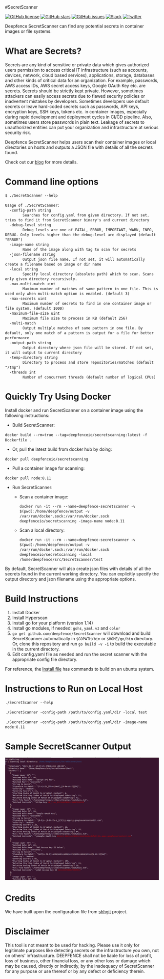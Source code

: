 #SecretScanner

[![GitHub license](https://img.shields.io/github/license/deepfence/SecretScanner)](https://github.com/deepfence/SecretScanner/blob/master/LICENSE)
[![GitHub stars](https://img.shields.io/github/stars/deepfence/SecretScanner)](https://github.com/deepfence/SecretScanner/stargazers)
[![GitHub issues](https://img.shields.io/github/issues/deepfence/SecretScanner)](https://github.com/deepfence/SecretScanner/issues)
[![Slack](https://img.shields.io/badge/slack-@deepfence-blue.svg?logo=slack)](https://join.slack.com/t/deepfence-community/shared_invite/zt-podmzle9-5X~qYx8wMaLt9bGWwkSdgQ)
[![Twitter](https://img.shields.io/twitter/url?style=social&url=https%3A%2F%2Fgithub.com%2Fdeepfence%2FSecretScanner)](https://twitter.com/intent/tweet?text=Check%20this%20out%3A&url=https%3A%2F%2Fgithub.com%2Fdeepfence%2FSecretScanner)

Deepfence SecretScanner can find any potential secrets in container images or file systems.

# What are Secrets?

Secrets are any kind of sensitive or private data which gives authorized users permission to access critical IT infrastructure (such as accounts, devices, network, cloud based services), applications, storage, databases and other kinds of critical data for an organization. For example, passwords, AWS access IDs, AWS secret access keys, Google OAuth Key etc. are secrets. Secrets should be strictly kept private. However, sometimes attackers can easily access secrets due to flawed security policies or inadvertent mistakes by developers. Sometimes developers use default secrets or leave hard-coded secrets such as passwords, API keys, encryption keys, SSH keys, tokens etc. in container images, especially during rapid development and deployment cycles in CI/CD pipeline. Also, sometimes users store passwords in plain text. Leakage of secrets to unauthorized entities can put your organization and infrastructure at serious security risk.

Deepfence SecretScanner helps users scan their container images or local directories on hosts and outputs a JSON file with details of all the secrets found.

Check out our [blog](https://medium.com/deepfence-cloud-native-security/detecting-secrets-to-reduce-attack-surface-3405ee6329b5) for more details.

# Command line options

```
$ ./SecretScanner --help

Usage of ./SecretScanner:
  -config-path string
    	Searches for config.yaml from given directory. If not set, tries to find it from SecretScanner binary's and current directory
  -debug-level string
    	Debug levels are one of FATAL, ERROR, IMPORTANT, WARN, INFO, DEBUG. Only levels higher than the debug-level are displayed (default "ERROR")
  -image-name string
    	Name of the image along with tag to scan for secrets
  -json-filename string
    	Output json file name. If not set, it will automatically create a filename based on image or dir name
  -local string
    	Specify local directory (absolute path) which to scan. Scans only given directory recursively.
  -max-multi-match uint
    	Maximum number of matches of same pattern in one file. This is used only when multi-match option is enabled. (default 3)
  -max-secrets uint
    	Maximum number of secrets to find in one container image or file system. (default 1000)
  -maximum-file-size uint
    	Maximum file size to process in KB (default 256)
  -multi-match
    	Output multiple matches of same pattern in one file. By default, only one match of a pattern is output for a file for better performance
  -output-path string
    	Output directory where json file will be stored. If not set, it will output to current directory
  -temp-directory string
    	Directory to process and store repositories/matches (default "/tmp")
  -threads int
    	Number of concurrent threads (default number of logical CPUs)

```

# Quickly Try Using Docker

Install docker and run SecretScanner on a container image using the following instructions:

* Build SecretScanner:

`docker build --rm=true --tag=deepfenceio/secretscanning:latest -f Dockerfile .`

* Or, pull the latest build from docker hub by doing:

`docker pull deepfenceio/secretscanning`

* Pull a container image for scanning:

`docker pull node:8.11`

* Run SecretScanner:
  * Scan a container image:

    ```
    docker run -it --rm --name=deepfence-secretscanner -v $(pwd):/home/deepfence/output -v /var/run/docker.sock:/var/run/docker.sock deepfenceio/secretscanning -image-name node:8.11
    ```

  * Scan a local directory:

    ```
    docker run -it --rm --name=deepfence-secretscanner -v $(pwd):/home/deepfence/output -v /var/run/docker.sock:/var/run/docker.sock deepfenceio/secretscanning -local /home/deepfence/src/SecretScanner/test
    ```

By default, SecretScanner will also create json files with details of all the secrets found in the current working directory. You can explicitly specify the output directory and json filename using the appropriate options.

# Build Instructions

1. Install Docker
2. Install Hyperscan
3. Install go for your platform (version 1.14)
4. Install go modules, if needed: `gohs`, `yaml.v3` and `color`
5. `go get github.com/deepfence/SecretScanner` will download and build SecretScanner automatically in `$GOPATH/bin` or `$HOME/go/bin` directory. Or, clone this repository and run `go build -v -i` to build the executable in the current directory.
6. Edit config.yaml file as needed and run the secret scanner with the appropriate config file directory.

For reference, the [Install file](https://github.com/deepfence/SecretScanner/blob/master/Install.Ubuntu) has commands to build on an ubuntu system.

# Instructions to Run on Local Host

```
./SecretScanner --help

./SecretScanner -config-path /path/to/config.yaml/dir -local test

./SecretScanner -config-path /path/to/config.yaml/dir -image-name node:8.11
```

# Sample SecretScanner Output

![SampleJsonOutput](images/SampleSecretsOutput.png)

# Credits

We have built upon the configuration file from [shhgit](https://github.com/eth0izzle/shhgit) project.

# Disclaimer

This tool is not meant to be used for hacking. Please use it only for legitimate purposes like detecting secrets on the infrastructure you own, not on others' infrastructure. DEEPFENCE shall not be liable for loss of profit, loss of business, other financial loss, or any other loss or damage which may be caused, directly or indirectly, by the inadequacy of SecretScanner for any purpose or use thereof or by any defect or deficiency therein.
